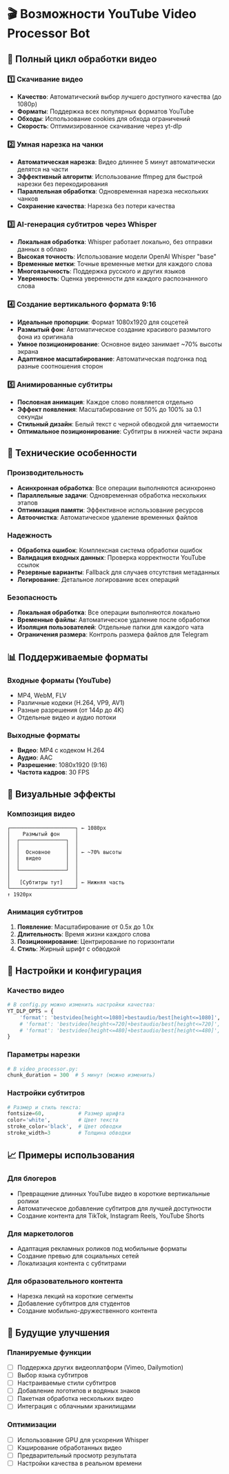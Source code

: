# 🎬 Возможности YouTube Video Processor Bot

## 🚀 Полный цикл обработки видео

### 1️⃣ Скачивание видео
- **Качество**: Автоматический выбор лучшего доступного качества (до 1080p)
- **Форматы**: Поддержка всех популярных форматов YouTube
- **Обходы**: Использование cookies для обхода ограничений
- **Скорость**: Оптимизированное скачивание через yt-dlp

### 2️⃣ Умная нарезка на чанки
- **Автоматическая нарезка**: Видео длиннее 5 минут автоматически делятся на части
- **Эффективный алгоритм**: Использование ffmpeg для быстрой нарезки без перекодирования
- **Параллельная обработка**: Одновременная нарезка нескольких чанков
- **Сохранение качества**: Нарезка без потери качества

### 3️⃣ AI-генерация субтитров через Whisper
- **Локальная обработка**: Whisper работает локально, без отправки данных в облако
- **Высокая точность**: Использование модели OpenAI Whisper "base"
- **Временные метки**: Точные временные метки для каждого слова
- **Многоязычность**: Поддержка русского и других языков
- **Уверенность**: Оценка уверенности для каждого распознанного слова

### 4️⃣ Создание вертикального формата 9:16
- **Идеальные пропорции**: Формат 1080x1920 для соцсетей
- **Размытый фон**: Автоматическое создание красивого размытого фона из оригинала
- **Умное позиционирование**: Основное видео занимает ~70% высоты экрана
- **Адаптивное масштабирование**: Автоматическая подгонка под разные соотношения сторон

### 5️⃣ Анимированные субтитры
- **Пословная анимация**: Каждое слово появляется отдельно
- **Эффект появления**: Масштабирование от 50% до 100% за 0.1 секунды
- **Стильный дизайн**: Белый текст с черной обводкой для читаемости
- **Оптимальное позиционирование**: Субтитры в нижней части экрана

## 🎯 Технические особенности

### Производительность
- **Асинхронная обработка**: Все операции выполняются асинхронно
- **Параллельные задачи**: Одновременная обработка нескольких этапов
- **Оптимизация памяти**: Эффективное использование ресурсов
- **Автоочистка**: Автоматическое удаление временных файлов

### Надежность
- **Обработка ошибок**: Комплексная система обработки ошибок
- **Валидация входных данных**: Проверка корректности YouTube ссылок
- **Резервные варианты**: Fallback для случаев отсутствия метаданных
- **Логирование**: Детальное логирование всех операций

### Безопасность
- **Локальная обработка**: Все операции выполняются локально
- **Временные файлы**: Автоматическое удаление после обработки
- **Изоляция пользователей**: Отдельные папки для каждого чата
- **Ограничения размера**: Контроль размера файлов для Telegram

## 📊 Поддерживаемые форматы

### Входные форматы (YouTube)
- MP4, WebM, FLV
- Различные кодеки (H.264, VP9, AV1)
- Разные разрешения (от 144p до 4K)
- Отдельные видео и аудио потоки

### Выходные форматы
- **Видео**: MP4 с кодеком H.264
- **Аудио**: AAC
- **Разрешение**: 1080x1920 (9:16)
- **Частота кадров**: 30 FPS

## 🎨 Визуальные эффекты

### Композиция видео
```
┌─────────────────────┐ ← 1080px
│    Размытый фон     │
│  ┌───────────────┐  │
│  │               │  │
│  │  Основное     │  │ ← ~70% высоты
│  │  видео        │  │
│  │               │  │
│  └───────────────┘  │
│                     │
│   [Субтитры тут]    │ ← Нижняя часть
└─────────────────────┘
↑ 1920px
```

### Анимация субтитров
1. **Появление**: Масштабирование от 0.5x до 1.0x
2. **Длительность**: Время жизни каждого слова
3. **Позиционирование**: Центрирование по горизонтали
4. **Стиль**: Жирный шрифт с обводкой

## 🔧 Настройки и конфигурация

### Качество видео
```python
# В config.py можно изменить настройки качества:
YT_DLP_OPTS = {
    'format': 'bestvideo[height<=1080]+bestaudio/best[height<=1080]',  # До 1080p
    # 'format': 'bestvideo[height<=720]+bestaudio/best[height<=720]',   # До 720p
    # 'format': 'bestvideo[height<=480]+bestaudio/best[height<=480]',   # До 480p
}
```

### Параметры нарезки
```python
# В video_processor.py:
chunk_duration = 300  # 5 минут (можно изменить)
```

### Настройки субтитров
```python
# Размер и стиль текста:
fontsize=60,           # Размер шрифта
color='white',         # Цвет текста
stroke_color='black',  # Цвет обводки
stroke_width=3         # Толщина обводки
```

## 📈 Примеры использования

### Для блогеров
- Превращение длинных YouTube видео в короткие вертикальные ролики
- Автоматическое добавление субтитров для лучшей доступности
- Создание контента для TikTok, Instagram Reels, YouTube Shorts

### Для маркетологов
- Адаптация рекламных роликов под мобильные форматы
- Создание превью для социальных сетей
- Локализация контента с субтитрами

### Для образовательного контента
- Нарезка лекций на короткие сегменты
- Добавление субтитров для студентов
- Создание мобильно-дружественного контента

## 🚀 Будущие улучшения

### Планируемые функции
- [ ] Поддержка других видеоплатформ (Vimeo, Dailymotion)
- [ ] Выбор языка субтитров
- [ ] Настраиваемые стили субтитров
- [ ] Добавление логотипов и водяных знаков
- [ ] Пакетная обработка нескольких видео
- [ ] Интеграция с облачными хранилищами

### Оптимизации
- [ ] Использование GPU для ускорения Whisper
- [ ] Кэширование обработанных видео
- [ ] Предварительный просмотр результата
- [ ] Настройки качества в реальном времени